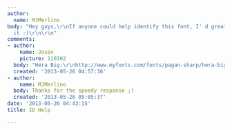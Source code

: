 ```yaml
---
author:
  name: MJMerlino
body: "Hey guys,\r\nIf anyone could help identify this font, I' d greatly  appreciate
  it :)\r\n\r\n"
comments:
- author:
    name: Josev
    picture: 110302
  body: "Hera Big:\r\nhttp://www.myfonts.com/fonts/pagan-sharp/hera-big/\r\n"
  created: '2013-05-26 04:57:36'
- author:
    name: MJMerlino
  body: Thanks for the speedy response ;)
  created: '2013-05-26 05:05:37'
date: '2013-05-26 04:43:15'
title: ID Help

---
```

